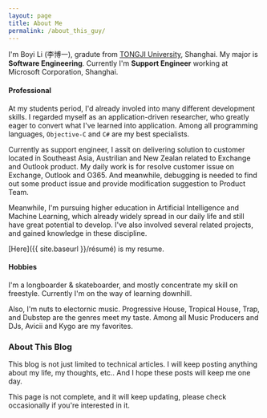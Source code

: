 ```yaml
---
layout: page
title: About Me
permalink: /about_this_guy/
---
```


I'm Boyi Li (李博一), gradute from [TONGJI University](http://www.tongji.edu.cn/english/), Shanghai. My major is **Software Engineering**. Currently I'm **Support Engineer** working at Microsoft Corporation, Shanghai.

<h4>Professional</h4>

At my students period, I'd already involed into many different development skills. I regarded myself as an application-driven researcher, who greatly eager to convert what I've learned into application. Among all programming languages, `Objective-C` and `C#` are my best specialists.

Currently as support engineer, I assit on delivering solution to customer located in Southeast Asia, Austrilian and New Zealan related to Exchange and Outlook product. My daily work is for resolve customer issue on Exchange, Outlook and O365. And meanwhile, debugging is needed to find out some product issue and provide modification suggestion to Product Team.

Meanwhile, I'm pursuing higher education in Artificial Intelligence and Machine Learning, which already widely spread in our daily life and still have great potential to develop. I've also involved several related projects, and gained knowledge in these discipline.

[Here]({{ site.baseurl }}/résumé) is my resume.

<h4>Hobbies</h4>

I'm a longboarder & skateboarder, and mostly concentrate my skill on freestyle. Currently I'm on the way of learning downhill.

Also, I'm nuts to electornic music. Progressive House, Tropical House, Trap, and Dubstep are the genres meet my taste. Among all Music Producers and DJs, Avicii and Kygo are my favorites.


<h3>About This Blog</h3>

This blog is not just limited to technical articles. I will keep posting anything about my life, my thoughts, etc.. And I hope these posts will keep me one day.

<div class="bl-note">
	This page is not complete, and it will keep updating, please check occasionally if you're interested in it.
</div>